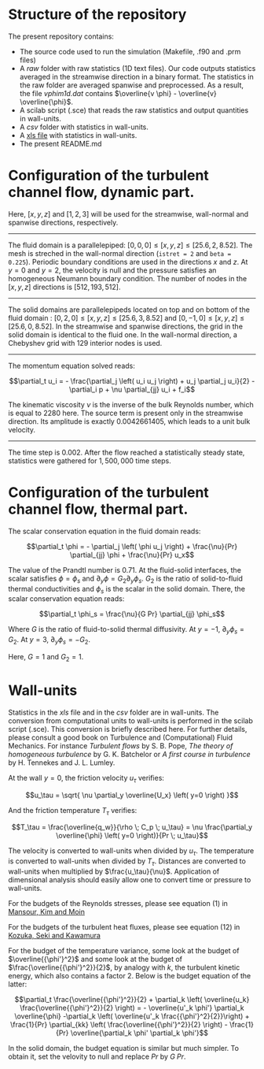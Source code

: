 # Structure of the repository

The present repository contains:

- The source code used to run the simulation (Makefile, .f90 and .prm files)
- A *raw* folder with raw statistics (1D text files). Our code outputs statistics averaged in the streamwise direction in a binary format. The statistics in the raw folder are averaged spanwise and preprocessed. As a result, the file *vphim1d.dat* contains $`\overline{v \phi} - \overline{v} \overline{\phi}`$.
- A scilab script (.sce) that reads the raw statistics and output quantities in wall-units.
- A *csv* folder with statistics in wall-units.
- A [xls file](/../raw/master/g1a1_refined/g1a1_refined.xls) with statistics in wall-units.
- The present README.md

# Configuration of the turbulent channel flow, dynamic part.

Here, $`[x,y,z]`$ and $`[1,2,3]`$ will be used for the streamwise, wall-normal and spanwise directions, respectively.

---

The fluid domain is a parallelepiped: $`[0,0,0] \leq [x,y,z] \leq [25.6, 2, 8.52]`$. The mesh is streched in the wall-normal direction (`istret = 2` and `beta = 0.225`). Periodic boundary conditions are used in the directions $`x`$ and $`z`$. At $`y=0`$ and $`y=2`$, the velocity is null and the pressure satisfies an homogeneous Neumann boundary condition. The number of nodes in the $`[x,y,z]`$ directions is $`[512, 193, 512]`$.

---

The solid domains are parallelepipeds located on top and on bottom of the fluid domain : $`[0,2,0] \leq [x,y,z] \leq [25.6, 3, 8.52]`$ and $`[0,-1,0] \leq [x,y,z] \leq [25.6, 0, 8.52]`$. In the streamwise and spanwise directions, the grid in the solid domain is identical to the fluid one. In the wall-normal direction, a Chebyshev grid with $`129`$ interior nodes is used.

---

The momentum equation solved reads:
```math
\partial_t u_i = - \frac{\partial_j \left( u_i u_j \right) + u_j \partial_j u_i}{2} - \partial_i p + \nu \partial_{jj} u_i + f_i
```
The kinematic viscosity $`\nu`$ is the inverse of the bulk Reynolds number, which is equal to $`2280`$ here. The source term is present only in the streamwise direction. Its amplitude is exactly $`0.0042661405`$, which leads to a unit bulk velocity.

---

The time step is $`0.002`$. After the flow reached a statistically steady state, statistics were gathered for $`1,500,000`$ time steps.

# Configuration of the turbulent channel flow, thermal part.

The scalar conservation equation in the fluid domain reads:
```math
\partial_t \phi = - \partial_j \left( \phi u_j \right) + \frac{\nu}{Pr} \partial_{jj} \phi + \frac{\nu}{Pr} u_x
```
The value of the Prandtl number is $`0.71`$. At the fluid-solid interfaces, the scalar satisfies $`\phi = \phi_s`$ and $`\partial_y \phi = G_2 \partial_y \phi_s`$. $`G_2`$ is the ratio of solid-to-fluid thermal conductivities and $`\phi_s`$ is the scalar in the solid domain. There, the scalar conservation equation reads:
```math
\partial_t \phi_s = \frac{\nu}{G Pr} \partial_{jj} \phi_s
```
Where $`G`$ is the ratio of fluid-to-solid thermal diffusivity. At $`y=-1`$, $`\partial_y \phi_s = G_2`$. At $`y=3`$, $`\partial_y \phi_s = -G_2`$.

Here, $`G = 1`$ and $`G_2 = 1`$.

# Wall-units

Statistics in the *xls* file and in the *csv* folder are in wall-units. The conversion from computational units to wall-units is performed in the scilab script (.sce). This conversion is briefly described here. For further details, please consult a good book on Turbulence and (Computational) Fluid Mechanics. For instance *Turbulent flows* by S. B. Pope, *The theory of homogeneous turbulence* by G. K. Batchelor or *A first course in turbulence* by H. Tennekes and J. L. Lumley.

At the wall $`y=0`$, the friction velocity $`u_\tau`$ verifies:
```math
u_\tau = \sqrt{ \nu \partial_y \overline{U_x} \left( y=0 \right) }
```

And the friction temperature $`T_\tau`$ verifies:
```math
T_\tau = \frac{\overline{q_w}}{\rho \; C_p \; u_\tau} = \nu \frac{\partial_y \overline{\phi} \left( y=0 \right)}{Pr \; u_\tau}
```

The velocity is converted to wall-units when divided by $`u_\tau`$. The temperature is converted to wall-units when divided by $`T_\tau`$. Distances are converted to wall-units when multiplied by $`\frac{u_\tau}{\nu}`$. Application of dimensional analysis should easily allow one to convert time or pressure to wall-units.

For the budgets of the Reynolds stresses, please see equation (1) in [Mansour, Kim and Moin](https://doi.org/10.1017/S0022112088002885)

For the budgets of the turbulent heat fluxes, please see equation (12) in [Kozuka, Seki and Kawamura](http://dx.doi.org/10.1016/j.ijheatfluidflow.2009.02.023)

For the budget of the temperature variance, some look at the budget of $`\overline{{\phi'}^2}`$ and some look at the budget of $`\frac{\overline{{\phi'}^2}}{2}`$, by analogy with $`k`$, the turbulent kinetic energy, which also contains a factor 2. Below is the budget equation of the latter:
```math
\partial_t \frac{\overline{{\phi'}^2}}{2} + \partial_k \left( \overline{u_k} \frac{\overline{{\phi'}^2}}{2} \right) = - \overline{u'_k \phi'} \partial_k \overline{\phi} -\partial_k \left( \overline{u'_k \frac{{\phi'}^2}{2}}\right) + \frac{1}{Pr} \partial_{kk} \left( \frac{\overline{{\phi'}^2}}{2} \right) - \frac{1}{Pr} \overline{\partial_k \phi' \partial_k \phi'}
```

In the solid domain, the budget equation is similar but much simpler. To obtain it, set the velovity to null and replace $`Pr`$ by $`G \; Pr`$.
